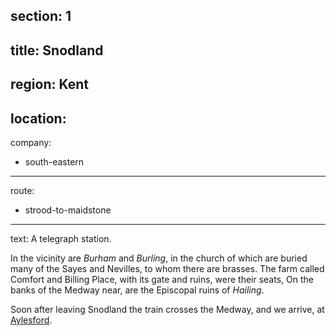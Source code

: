 section: 1
----
title: Snodland
----
region: Kent
----
location: 
----
company:
- south-eastern
----
route:
- strood-to-maidstone
----
text: A telegraph station.

In the vicinity are *Burham* and *Burling*, in the church of which are buried many of the Sayes and Nevilles, to whom there are brasses. The farm called Comfort and Billing Place, with its gate and ruins, were their seats, On the banks of the Medway near, are the Episcopal ruins of *Hailing*.

Soon after leaving Snodland the train crosses the Medway, and we arrive, at [Aylesford](/stations/aylesford).
